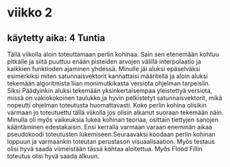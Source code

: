# viikko 2

## käytetty aika: 4 Tuntia
Tällä viikolla aloin toteuttamaan perlin kohinaa. Sain sen etenemään kohtuu pitkälle ja siitä puuttuu enään pisteiden arvojen välillä interpolaatio ja kaikkien funktioden ajaminen yhdessä. Minulle jäi aluksi epäselväksi esimerkiksi miten satunnaisvektorit kannattaisi määritellä ja aloin aluksi tekemään algoritmista liian monimutkikasta versiota ohjelman tarpeisiin. Siksi Päädyinkin aluksi tekemään yksinkertaisempaa yleistettyä versiota, missä on vakiokokoinen taulukko,ja hyvin pelkistetyt satunnaisvektorit, mikä nopeutti ohjelman toteutusta huomattavasti. Koko perlin kohina olisikin varmaan jo toteutuettu tällä viikolla jos olisin alkanut suoraan tekemään näin.
Minulla oli myös vaikeuksia lukea kohinan teoriaa, osittain tiettyjen sanojen kääntäminen edestakaisin. Ensi kerralla varmaan varaan enemmän aikaa pseudokoodi toteutusten lukemiseen.Seuraavaksi koodaan perlin kohinan loppuun ja varmaankin toteutan perustason visuaalisaation. Myös testaus olisi hyvä saada viimeistään tässä kohtaa aloitettua. Myös Flood Fillin toteutus olisi hyvä saada alkuun.
